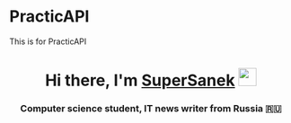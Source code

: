 # PracticAPI
This is for PracticAPI
<h1 align="center">Hi there, I'm <a href="https://daniilshat.ru/" target="_blank">SuperSanek</a> 
<img src="https://github.com/blackcater/blackcater/raw/main/images/Hi.gif" height="32"/></h1>
<h3 align="center">Computer science student, IT news writer from Russia 🇷🇺</h3>
